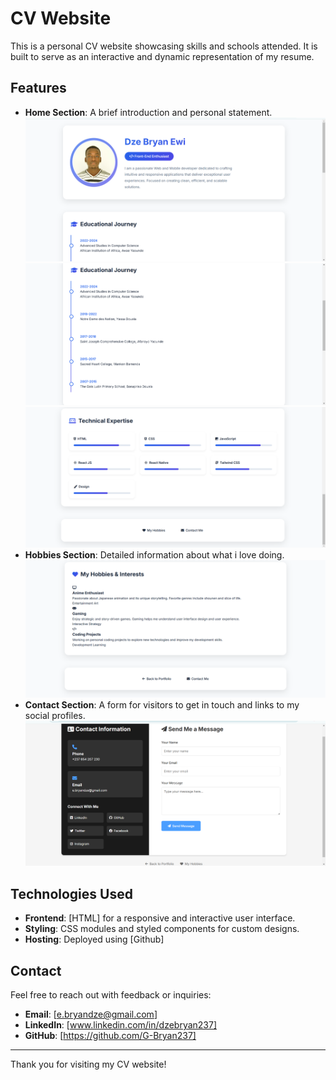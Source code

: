 # CV Website

This is a personal CV website showcasing skills and schools attended. It is built to serve as an interactive and dynamic representation of my resume.

## Features

- **Home Section**: A brief introduction and personal statement.
![Home page Screenshot](./view/frontpage1.png)
![Home page Screenshot](./view/frontpage2.png)
![Home page Screenshot](./view/frontpage3.png)
- **Hobbies Section**: Detailed information about what i love doing.
![Hobbies page Screenshot](./view/hobbiespage.png)
- **Contact Section**: A form for visitors to get in touch and links to my social profiles.
    ![Home page Screenshot](./view/contactpage.png)
## Technologies Used

- **Frontend**: [HTML] for a responsive and interactive user interface.
- **Styling**: CSS modules and styled components for custom designs.
- **Hosting**: Deployed using [Github]

## Contact

Feel free to reach out with feedback or inquiries:

- **Email**: [e.bryandze@gmail.com]
- **LinkedIn**: [www.linkedin.com/in/dzebryan237]
- **GitHub**: [https://github.com/G-Bryan237]

---

Thank you for visiting my CV website!

